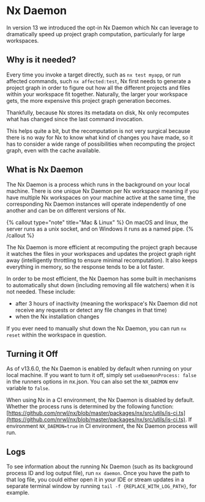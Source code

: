 # Nx Daemon

In version 13 we introduced the opt-in Nx Daemon which Nx can leverage to dramatically speed up project graph computation, particularly for large workspaces.

## Why is it needed?

Every time you invoke a target directly, such as `nx test myapp`, or run affected commands, such `nx affected:test`, Nx first needs to generate a project graph in order to figure out how all the different projects and files within your workspace fit together. Naturally, the larger your workspace gets, the more expensive this project graph generation becomes.

Thankfully, because Nx stores its metadata on disk, Nx only recomputes what has changed since the last command invocation.

This helps quite a bit, but the recomputation is not very surgical because there is no way for Nx to know what kind of changes you have made, so it has to consider a wide range of possibilities when recomputing the project graph, even with the cache available.

## What is Nx Daemon

The Nx Daemon is a process which runs in the background on your local machine. There is one unique Nx Daemon per Nx workspace meaning if you have multiple Nx workspaces on your machine active at the same time, the corresponding Nx Daemon instances will operate independently of one another and can be on different versions of Nx.

{% callout type="note" title="Mac & Linux" %}
On macOS and linux, the server runs as a unix socket, and on Windows it runs as a named pipe.
{% /callout %}

The Nx Daemon is more efficient at recomputing the project graph because it watches the files in your workspaces and updates the project graph right away (intelligently throttling to ensure minimal recomputation). It also keeps everything in memory, so the response tends to be a lot faster.

In order to be most efficient, the Nx Daemon has some built in mechanisms to automatically shut down (including removing all file watchers) when it is not needed. These include:

- after 3 hours of inactivity (meaning the workspace's Nx Daemon did not receive any requests or detect any file changes in that time)
- when the Nx installation changes

If you ever need to manually shut down the Nx Daemon, you can run `nx reset` within the workspace in question.

## Turning it Off

As of v13.6.0, the Nx Daemon is enabled by default when running on your local machine. If you want to turn it off, simply set `useDaemonProcess: false` in the runners options in nx.json. You can also set the `NX_DAEMON` env variable to `false`.

When using Nx in a CI environment, the Nx Daemon is disabled by default. Whether the process runs is determined by the following function: [https://github.com/nrwl/nx/blob/master/packages/nx/src/utils/is-ci.ts](https://github.com/nrwl/nx/blob/master/packages/nx/src/utils/is-ci.ts). If environment `NX_DAEMON=true` in CI environment, the Nx Daemon process will run.

## Logs

To see information about the running Nx Daemon (such as its background process ID and log output file), run `nx daemon`. Once you have the path to that log file, you could either open it in your IDE or stream updates in a separate terminal window by running `tail -f {REPLACE_WITH_LOG_PATH}`, for example.
